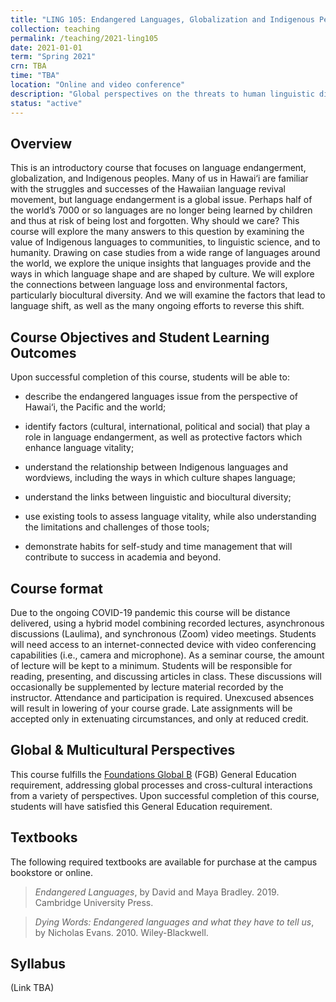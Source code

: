 ```yaml
---
title: "LING 105: Endangered Languages, Globalization and Indigenous Peoples"
collection: teaching
permalink: /teaching/2021-ling105
date: 2021-01-01
term: "Spring 2021"
crn: TBA
time: "TBA"
location: "Online and video conference"
description: "Global perspectives on the threats to human linguistic diversity; the value of linguistic diversity to communities, linguistic science and humanity; and efforts being undertaken to reclaim Indigenous languages."
status: "active"
---
```



## Overview
This is an introductory course that focuses on language endangerment, globalization, and Indigenous peoples. Many of us in Hawai‘i are familiar with the struggles and successes of the Hawaiian language revival movement, but language endangerment is a global issue. Perhaps half of the world’s 7000 or so languages are no longer being learned by children and thus at risk of being lost and forgotten. Why should we care? This course will explore the many answers to this question by examining the value of Indigenous languages to communities, to linguistic science, and to humanity. Drawing on case studies from a wide range of languages around the world, we explore the unique insights that languages provide and the ways in which language shape and are shaped by culture. We will explore the connections between language loss and environmental factors, particularly biocultural diversity. And we will examine the factors that lead to language shift, as well as the many ongoing efforts to reverse this shift.

## Course Objectives and Student Learning Outcomes
Upon successful completion of this course, students will be able to:

* describe the endangered languages issue from the perspective of Hawai‘i, the Pacific and the world;

* identify factors (cultural, international, political and social) that play a role in language endangerment, as well as protective factors which enhance language vitality;

* understand the relationship between Indigenous languages and wordviews, including the ways in which culture shapes language;

* understand the links between linguistic and biocultural diversity;

* use existing tools to assess language vitality, while also understanding the limitations and challenges of those tools;

* demonstrate habits for self-study and time management that will contribute to success in academia and beyond.

## Course format 

Due to the ongoing COVID-19 pandemic this course will be distance delivered, using a hybrid model combining recorded lectures, asynchronous discussions (Laulima), and synchronous (Zoom)  video meetings. Students will need access to an internet-connected device with video conferencing capabilities (i.e., camera and microphone). 
As a seminar course, the amount of  lecture will be kept to a minimum. Students will be responsible for reading, presenting, and discussing articles in class. These discussions will occasionally be supplemented by lecture material recorded by the instructor. Attendance and participation is required. Unexcused absences will result in lowering of your course grade. Late assignments will be accepted only in extenuating circumstances, and only at reduced credit. 


## Global & Multicultural Perspectives
This course fulfills the [Foundations Global B](https://manoa.hawaii.edu/gened/req/foundations/) (FGB) General Education requirement, addressing global processes and cross-cultural interactions from a variety of perspectives.  Upon successful completion of this course, students will have satisfied this General Education requirement.

## Textbooks

The following required textbooks are available for purchase at the campus bookstore or online.

> *Endangered Languages*, by David and Maya Bradley. 2019. Cambridge University Press.

> *Dying Words: Endangered languages and what they have to tell us*, by Nicholas Evans. 2010. Wiley-Blackwell.


## Syllabus
(Link TBA)

